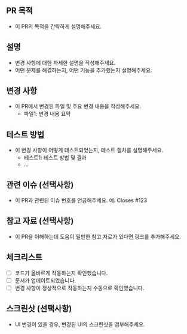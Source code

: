 ## PR 목적
- 이 PR의 목적을 간략하게 설명해주세요.

## 설명
- 변경 사항에 대한 자세한 설명을 작성해주세요.
- 어떤 문제를 해결하는지, 어떤 기능을 추가했는지 설명해주세요.

## 변경 사항
- 이 PR에서 변경된 파일 및 주요 변경 내용을 작성해주세요.
  - 파일1: 변경 내용 요약



## 테스트 방법
- 이 변경 사항이 어떻게 테스트되었는지, 테스트 절차를 설명해주세요.
  - 테스트1: 테스트 방법 및 결과
  - ...

## 관련 이슈 (선택사항)
- 이 PR과 관련된 이슈 번호를 언급해주세요. 예: Closes #123

## 참고 자료 (선택사항)
- 이 PR을 이해하는데 도움이 될만한 참고 자료가 있다면 링크를 추가해주세요.

## 체크리스트
- [ ] 코드가 올바르게 작동하는지 확인했습니다.
- [ ] 문서가 업데이트되었습니다.
- [ ] 변경 사항이 정상적으로 작동하는지 수동으로 확인했습니다.

## 스크린샷 (선택사항)
- UI 변경이 있을 경우, 변경된 UI의 스크린샷을 첨부해주세요.
